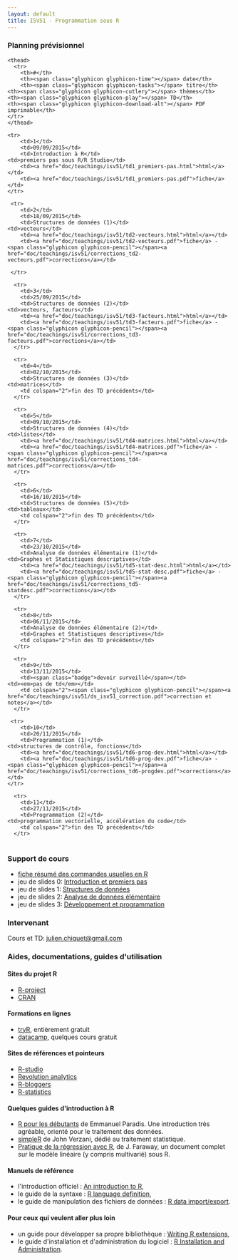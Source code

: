 ```yaml
---
layout: default
title: ISV51 - Programmation sous R
---
```


### <span class="glyphicon glyphicon-calendar">Planning prévisionnel 

<table class="table table-striped">
    <tbody>

    <thead>
      <tr>
        <th>#</th>
        <th><span class="glyphicon glyphicon-time"></span> date</th>
        <th><span class="glyphicon glyphicon-tasks"></span> titre</th>
	<th><span class="glyphicon glyphicon-cutlery"></span> thèmes</th>
	<th><span class="glyphicon glyphicon-play"></span> TD</th>
	<th><span class="glyphicon glyphicon-download-alt"></span> PDF imprimable</th>
	</tr>
    </thead>
    
    <tr>
        <td>1</td>
        <td>09/09/2015</td>
        <td>Introduction à R</td>
	<td>premiers pas sous R/R Studio</td>
        <td><a href="doc/teachings/isv51/td1_premiers-pas.html">html</a></td>
        <td><a href="doc/teachings/isv51/td1_premiers-pas.pdf">fiche</a></td>
    </tr>

     <tr>
        <td>2</td>
        <td>18/09/2015</td>
        <td>Structures de données (1)</td>
	<td>vecteurs</td>
        <td><a href="doc/teachings/isv51/td2-vecteurs.html">html</a></td>
        <td><a href="doc/teachings/isv51/td2-vecteurs.pdf">fiche</a> - <span class="glyphicon glyphicon-pencil"></span><a href="doc/teachings/isv51/corrections_td2-vecteurs.pdf">corrections</a></td>
	
     </tr>

      <tr>
        <td>3</td>
        <td>25/09/2015</td>
        <td>Structures de données (2)</td>
	<td>vecteurs, facteurs</td>
        <td><a href="doc/teachings/isv51/td3-facteurs.html">html</a></td>
        <td><a href="doc/teachings/isv51/td3-facteurs.pdf">fiche</a> - <span class="glyphicon glyphicon-pencil"></span><a href="doc/teachings/isv51/corrections_td3-facteurs.pdf">corrections</a></td>
      </tr>

      <tr>
        <td>4</td>
        <td>02/10/2015</td>
        <td>Structures de données (3)</td>
	<td>matrices</td>
        <td colspan="2">fin des TD précédents</td>
      </tr>

      <tr>
        <td>5</td>
        <td>09/10/2015</td>
        <td>Structures de données (4)</td>
	<td>listes</td>
        <td><a href="doc/teachings/isv51/td4-matrices.html">html</a></td>
        <td><a href="doc/teachings/isv51/td4-matrices.pdf">fiche</a> - <span class="glyphicon glyphicon-pencil"></span><a href="doc/teachings/isv51/corrections_td4-matrices.pdf">corrections</a></td>
      </tr>

      <tr>
        <td>6</td>
        <td>16/10/2015</td>
        <td>Structures de données (5)</td>
	<td>tableaux</td>
        <td colspan="2">fin des TD précédents</td>
      </tr>

      <tr>
        <td>7</td>
        <td>23/10/2015</td>
        <td>Analyse de données élémentaire (1)</td>
	<td>Graphes et Statistiques descriptives</td>
        <td><a href="doc/teachings/isv51/td5-stat-desc.html">html</a></td>
        <td><a href="doc/teachings/isv51/td5-stat-desc.pdf">fiche</a> - <span class="glyphicon glyphicon-pencil"></span><a href="doc/teachings/isv51/corrections_td5-statdesc.pdf">corrections</a></td>
      </tr>

      <tr>
        <td>8</td>
        <td>06/11/2015</td>
        <td>Analyse de données élémentaire (2)</td>
        <td>Graphes et Statistiques descriptives</td>
        <td colspan="2">fin des TD précédents</td>
      </tr>

      <tr>
        <td>9</td>
        <td>13/11/2015</td>
        <td><span class="badge">devoir surveillé</span></td>
	<td><em>pas de td</em></td>
        <td colspan="2"><span class="glyphicon glyphicon-pencil"></span><a href="doc/teachings/isv51/ds_isv51_correction.pdf">correction et notes</a></td>
      </tr>

     <tr>
        <td>10</td>
        <td>20/11/2015</td>
        <td>Programmation (1)</td>
	<td>structures de contrôle, fonctions</td>
        <td><a href="doc/teachings/isv51/td6-prog-dev.html">html</a></td>
        <td><a href="doc/teachings/isv51/td6-prog-dev.pdf">fiche</a> - <span class="glyphicon glyphicon-pencil"></span><a href="doc/teachings/isv51/corrections_td6-progdev.pdf">corrections</a></td>
    </tr>

      <tr>
        <td>11</td>
        <td>27/11/2015</td>
        <td>Programmation (2)</td>
	<td>programmation vectorielle, accélération du code</td>
        <td colspan="2">fin des TD précédents</td>
      </tr>


   </tbody>
</table>

### <span class="glyphicon glyphicon-download-alt"></span> Support de cours 

* [fiche résumé des commandes usuelles en R](doc/teachings/commandes_r.pdf)
* jeu de slides 0: [Introduction et premiers pas](doc/teachings/isv51/slides0-intro.pdf)
* jeu de slides 1: [Structures de données](doc/teachings/isv51/slides1-structures_donnees.pdf)
* jeu de slides 2: [Analyse de données élémentaire](doc/teachings/isv51/slides2-stat_desc.pdf)
* jeu de slides 3: [Développement et programmation](doc/teachings/isv51/slides3-programmation.pdf)

### <span class="glyphicon glyphicon-user"></span> Intervenant 

Cours et TD: <julien.chiquet@gmail.com>

### <span class="glyphicon glyphicon-book"></span> Aides, documentations, guides d'utilisation

#### Sites du projet R

* [R-project](https://www.r-project.org)
* [CRAN](https://cran.r-project.org/)

#### Formations en lignes

* [tryR](http://tryr.codeschool.com), entièrement gratuit
* [datacamp](https://www.datacamp.com), quelques cours gratuit

#### Sites de références et pointeurs

* [R-studio](https://www.rstudio.com/)
* [Revolution analytics](http://www.revolutionanalytics.com)
* [R-bloggers](http://www.r-bloggers.com/)
* [R-statistics](http://www.r-statistics.com)

#### Quelques guides d'introduction à R

* [R pour les débutants](http://cran.r-project.org/doc/contrib/Paradis-rdebuts_fr.pdf) de Emmanuel Paradis. Une introduction très agréable, orienté pour le traitement des données.
* [simpleR](http://cran.r-project.org/doc/contrib/Verzani-SimpleR.pdf) de John Verzani, dédié au traitement statistique.
* [Pratique de la régression avec R](http://cran.r-project.org/doc/contrib/Faraway-PRA.pdf), de J. Faraway, un document complet sur le modèle linéaire (y compris multivarié) sous R.

#### Manuels de référence

* l'introduction officiel : [An introduction to R](http://cran.r-project.org/doc/manuals/R-intro.pdf),
* le guide de la syntaxe : [R language definition](http://cran.r-project.org/doc/manuals/R-lang.pdf),
* le guide de manipulation des fichiers de données : [R data import/export](http://cran.r-project.org/doc/manuals/R-data.pdf).

#### Pour ceux qui veulent aller plus loin

* un guide pour développer sa propre bibliothèque : [Writing R extensions](http://cran.r-project.org/doc/manuals/R-exts.pdf),
* le guide d'installation et d'administration du logiciel : [R Installation and Administration](http://cran.r-project.org/doc/manuals/R-admin.pdf).

